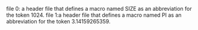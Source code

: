 file 0: a header file that defines a macro named SIZE as an abbreviation for the token 1024.
file 1:a header file that defines a macro named PI as an abbreviation for the token 3.14159265359.